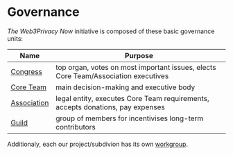 # Governance

*The Web3Privacy Now* initiative is composed of these basic governance units:

| Name | Purpose |
| --- | --- |
| [Congress](/congress) | top organ, votes on most important issues, elects Core Team/Association executives |
| [Core Team](/core-team) | main decision-making and executive body |
| [Association](/association) | legal entity, executes Core Team requirements, accepts donations, pay expenses |
| [Guild](/guild) | group of members for incentivises long-term contributors |

Additionaly, each our project/subdivion has its own [workgroup](/workgroups).
